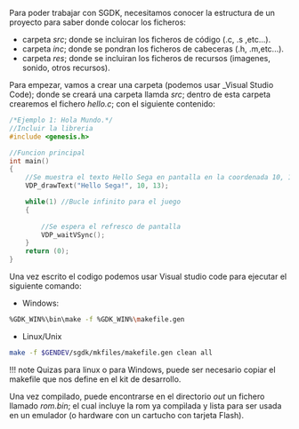 
Para poder trabajar con SGDK, necesitamos conocer la estructura de un proyecto para saber donde colocar los ficheros:

* carpeta _src_; donde se incluiran los ficheros de código (.c, .s ,etc...).
* carpeta _inc_; donde se pondran los ficheros de cabeceras (.h, .m,etc...).
* carpeta _res_; donde se incluiran los ficheros de recursos (imagenes, sonido, otros recursos).

Para empezar, vamos a crear una carpeta (podemos usar _Visual Studio Code); donde se creará una carpeta llamda _src_; dentro de esta carpeta crearemos el fichero _hello.c_; con el siguiente contenido:

```c
/*Ejemplo 1: Hola Mundo.*/
//Incluir la libreria
#include <genesis.h> 

//Funcion principal
int main()
{
    //Se muestra el texto Hello Sega en pantalla en la coordenada 10, 13 (esta en tiles no en pixels).
	VDP_drawText("Hello Sega!", 10, 13); 

	while(1) //Bucle infinito para el juego
	{
		
		//Se espera el refresco de pantalla
		VDP_waitVSync();
	}
	return (0);
}
```

Una vez escrito el codigo podemos usar Visual studio code para ejecutar el siguiente comando:

* Windows:

```bash
%GDK_WIN%\bin\make -f %GDK_WIN%\makefile.gen
```

* Linux/Unix

```bash
make -f $GENDEV/sgdk/mkfiles/makefile.gen clean all
```

!!! note
    Quizas para linux o para Windows, puede ser necesario copiar el makefile que nos define en el kit de desarrollo.

Una vez compilado, puede encontrarse en el directorio _out_ un fichero llamado _rom.bin_; el cual incluye la rom ya compìlada y lista para ser usada en un emulador (o hardware con un cartucho con tarjeta Flash).